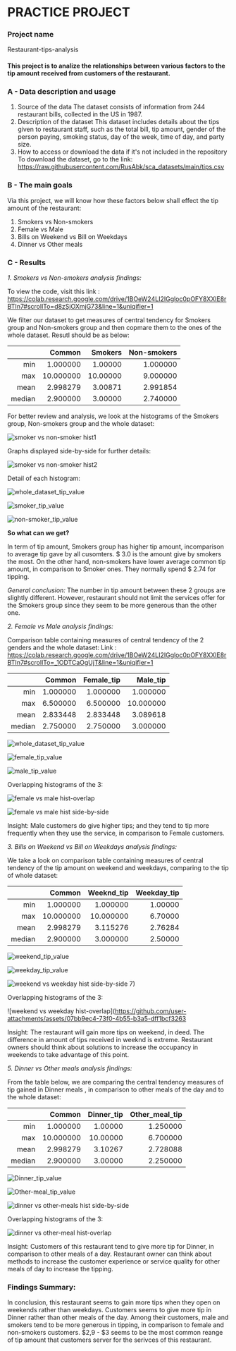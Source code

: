 
# PRACTICE PROJECT

### Project name

Restaurant-tips-analysis

#### This project is to analize the relationships between various factors to the tip amount received from customers of the restaurant. 
### A - Data description and usage
1. Source of the data
       The dataset consists of information from 244 restaurant bills, collected in the US in 1987. 
2. Description of the dataset
       This dataset includes details about the tips given to restaurant staff, such as the total bill, tip amount, gender of the person paying, smoking status, day of the week, time of day, and party size.
3. How to access or download the data if it's not included in the repository
     To download the dataset, go to the link: https://raw.githubusercontent.com/RusAbk/sca_datasets/main/tips.csv
### B - The main goals
Via this project, we will know how these factors below shall effect the tip amount of the restaurant:
1. Smokers vs Non-smokers
2. Female vs Male
3. Bills on Weekend vs Bill on Weekdays
4. Dinner vs Other meals

### C - Results
_1. Smokers vs Non-smokers analysis findings:_
   
   To view the code, visit this link : https://colab.research.google.com/drive/1BOeW24LI2IGgloc0pOFY8XXlE8rBTIn7#scrollTo=d8zSjOXmjG73&line=1&uniqifier=1

We filter our dataset to get measures of central tendency for Smokers group and Non-smokers group and then copmare them to the ones of the whole dataset. Resutl should be as below:

|        |    Common |  Smokers | Non-smokers |
|-------:|----------:|---------:|------------:|
|   min  |  1.000000 |  1.00000 |    1.000000 |
|   max  | 10.000000 | 10.00000 |    9.000000 |
|  mean  |  2.998279 |  3.00871 |    2.991854 |
| median |  2.900000 |  3.00000 |    2.740000 |   

For better review and analysis,  we look at the histograms of the Smokers group, Non-smokers group and the whole dataset:

   ![smoker vs non-smoker hist1](https://github.com/user-attachments/assets/101c71fd-670f-4cc5-97c0-3806a5f6c24e)

Graphs displayed side-by-side for further details:

![smoker vs non-smoker hist2](https://github.com/user-attachments/assets/b33c312f-9828-4c2a-9c8c-3d7524cd3847)

Detail of each histogram:

![whole_dataset_tip_value](https://github.com/user-attachments/assets/8fb1cb72-6280-409e-8fb3-2244036e16e2)


![smoker_tip_value](https://github.com/user-attachments/assets/a76125b2-ff48-43fb-8912-a6b25947d1f8)


![non-smoker_tip_value](https://github.com/user-attachments/assets/1ac0f353-aa00-42b4-a3a6-002370fa7189)

**So what can we get?**

In term of tip amount, Smokers group has higher tip amount, incomparison to average tip gave by all cusomters. $ 3.0 is the amount give by smokers the most. On the other hand, non-smokers have lower average common tip amount, in comparison to Smoker ones. They normally spend $ 2.74 for tipping.

_General conclusion:_ The number in tip amount between these 2 groups are slightly different. However, restaurant should not limit the services offer for the Smokers group since they seem to be more generous than the other one.

_2. Female vs Male analysis findings:_

Comparison table containing measures of central tendency of the 2 genders and the whole dataset:
Link : https://colab.research.google.com/drive/1BOeW24LI2IGgloc0pOFY8XXlE8rBTIn7#scrollTo=_1ODTCaOgUjT&line=1&uniqifier=1

|        |   Common | Female_tip |  Male_tip |
|-------:|---------:|-----------:|----------:|
|   min  | 1.000000 |   1.000000 |  1.000000 |
|   max  | 6.500000 |   6.500000 | 10.000000 |
|  mean  | 2.833448 |   2.833448 |  3.089618 |
| median | 2.750000 |   2.750000 |  3.000000 |

![whole_dataset_tip_value](https://github.com/user-attachments/assets/8fb1cb72-6280-409e-8fb3-2244036e16e2)

![female_tip_value](https://github.com/user-attachments/assets/2d971b40-137b-4355-9851-78c1745a2afa)

![male_tip_value](https://github.com/user-attachments/assets/cecc8511-709c-4610-ad67-30f79bc110af)

Overlapping histograms of the 3:

![female vs male hist-overlap](https://github.com/user-attachments/assets/2ddacd15-46f6-4e31-aab4-b4e74c78493d)


![female vs male hist side-by-side](https://github.com/user-attachments/assets/2e5fb57a-f1e9-4df5-a1e1-8285efd83eaa)

Insight: Male customers do give higher tips; and they tend to tip more frequently when they use the service, in comparison to Female customers.
   
_3. Bills on Weekend vs Bill on Weekdays analysis findings:_

We take a look on comparison table containing measures of central tendency of the tip amount on weekend and weekdays, comparing to the tip of whole dataset:

|        |    Common | Weeknd_tip | Weekday_tip |
|-------:|----------:|-----------:|------------:|
|   min  |  1.000000 |   1.000000 |     1.00000 |
|   max  | 10.000000 |  10.000000 |     6.70000 |
|  mean  |  2.998279 |   3.115276 |     2.76284 |
| median |  2.900000 |   3.000000 |     2.50000 |


![weekend_tip_value](https://github.com/user-attachments/assets/910aa9bd-d79c-48a3-8f5f-cec16b0571d6)


![weekday_tip_value](https://github.com/user-attachments/assets/f4e07a90-8e4b-44cf-916e-649932b2d23d)


![weekend vs weekday hist side-by-side](https://github.com/user-attachments/assets/f3ec915e-500b-4e11-b518-5c7f106758f4)
7)

Overlapping histograms of the 3:

![weekend vs weekday hist-overlap](https://github.com/user-attachments/assets/07bb9ec4-73f0-4b55-b3a5-dff1bcf3263

Insight: The restaurant will gain more tips on weekend, in deed. The difference in amount of tips received in weeknd is extreme. Restaurant owners should think about solutions to increase the occupancy in weekends to take advantage of this point.  

_5. Dinner vs Other meals analysis findings:_

From the table below, we are comparing the central tendency measures of tip gained in Dinner meals , in comparison to other meals of the day and to the whole dataset:

|        |    Common | Dinner_tip | Other_meal_tip |
|-------:|----------:|-----------:|---------------:|
|   min  |  1.000000 |    1.00000 |       1.250000 |
|   max  | 10.000000 |   10.00000 |       6.700000 |
|  mean  |  2.998279 |    3.10267 |       2.728088 |
| median |  2.900000 |    3.00000 |       2.250000 |



![Dinner_tip_value](https://github.com/user-attachments/assets/981a706f-4453-4a5d-bf08-8836cbcb2cd9)

![Other-meal_tip_value](https://github.com/user-attachments/assets/40a8bc58-5293-447c-862b-9fc615303d69)


![dinner vs other-meals hist side-by-side](https://github.com/user-attachments/assets/145fe3a9-f22c-41a3-9a5a-1d79cf038377)

Overlapping histograms of the 3:

![dinner vs other-meal hist-overlap](https://github.com/user-attachments/assets/e1145537-15e1-421a-9bad-8ce27532f353)

Insight: Customers of this restaurant tend to give more tip for Dinner, in comparison to other meals of a day. Restaurant owner can think about methods to increase the customer experience or service quality for other meals of day to increase the tipping.

### Findings Summary:

In conclusion, this restaurant seems to gain more tips when they open on weekends rather than weekdays. Customers seems to give more tip in Dinner rather than other meals of the day. Among their customers, male and smokers tend to be more generous in tipping, in comparison to female and non-smokers customers. $2,9 - $3 seems to be the most common reange of tip amount that customers server for the serivces of this restaurant. 
